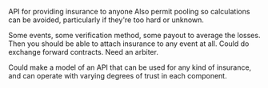 API for providing insurance to anyone
Also permit pooling so calculations can be avoided, particularly if they're too hard or unknown.

Some events, some verification method, some payout to average the losses.
Then you should be able to attach insurance to any event at all.
Could do exchange forward contracts.
Need an arbiter.

Could make a model of an API that can be used for any kind of insurance, and can operate with varying degrees of trust in each component.